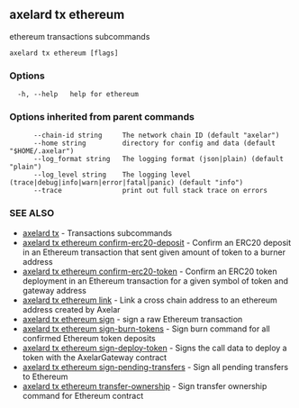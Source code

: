 ## axelard tx ethereum

ethereum transactions subcommands

```
axelard tx ethereum [flags]
```

### Options

```
  -h, --help   help for ethereum
```

### Options inherited from parent commands

```
      --chain-id string     The network chain ID (default "axelar")
      --home string         directory for config and data (default "$HOME/.axelar")
      --log_format string   The logging format (json|plain) (default "plain")
      --log_level string    The logging level (trace|debug|info|warn|error|fatal|panic) (default "info")
      --trace               print out full stack trace on errors
```

### SEE ALSO

- [axelard tx](axelard_tx.md)	 - Transactions subcommands
- [axelard tx ethereum confirm-erc20-deposit](axelard_tx_ethereum_confirm-erc20-deposit.md)	 - Confirm an ERC20 deposit in an Ethereum transaction that sent given amount of token to a burner address
- [axelard tx ethereum confirm-erc20-token](axelard_tx_ethereum_confirm-erc20-token.md)	 - Confirm an ERC20 token deployment in an Ethereum transaction for a given symbol of token and gateway address
- [axelard tx ethereum link](axelard_tx_ethereum_link.md)	 - Link a cross chain address to an ethereum address created by Axelar
- [axelard tx ethereum sign](axelard_tx_ethereum_sign.md)	 - sign a raw Ethereum transaction
- [axelard tx ethereum sign-burn-tokens](axelard_tx_ethereum_sign-burn-tokens.md)	 - Sign burn command for all confirmed Ethereum token deposits
- [axelard tx ethereum sign-deploy-token](axelard_tx_ethereum_sign-deploy-token.md)	 - Signs the call data to deploy a token with the AxelarGateway contract
- [axelard tx ethereum sign-pending-transfers](axelard_tx_ethereum_sign-pending-transfers.md)	 - Sign all pending transfers to Ethereum
- [axelard tx ethereum transfer-ownership](axelard_tx_ethereum_transfer-ownership.md)	 - Sign transfer ownership command for Ethereum contract
